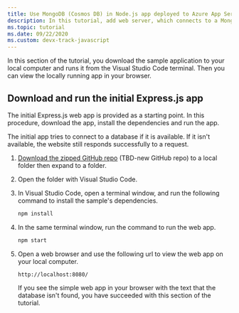 ```yaml
---
title: Use MongoDB (Cosmos DB) in Node.js app deployed to Azure App Service from Visual Studio Code
description: In this tutorial, add web server, which connects to a MongoDB. Deploy the Node.js application to Azure App Service (on Linux or Windows) using the App Service extension.
ms.topic: tutorial
ms.date: 09/22/2020
ms.custom: devx-track-javascript
---
```


In this section of the tutorial, you download the sample application to your local computer and runs it from the Visual Studio Code terminal. Then you can view the locally running app in your browser. 

## Download and run the initial Express.js app

The initial Express.js web app is provided as a starting point. In this procedure, download the app, install the dependencies and run the app.

The initial app tries to connect to a database if it is available. If it isn't available, the website still responds successfully to a request. 

1. [Download the zipped GitHub repo]() (TBD-new GitHub repo) to a local folder then expand to a folder. 
1. Open the folder with Visual Studio Code.
1. In Visual Studio Code, open a terminal window, and run the following command to install the sample's dependencies.

    ```javascript
    npm install
    ```

1. In the same terminal window, run the command to run the web app.

    ```javascript
    npm start
    ```

1. Open a web browser and use the following url to view the web app on your local computer.

    ```url
    http://localhost:8080/
    ```

    If you see the simple web app in your browser with the text that the database isn't found, you have succeeded with this section of the tutorial.
